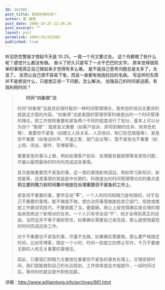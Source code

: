 ```yaml
---
ID: 262985
post_title: 有效利用时间？
author: 南 靖男
post_date: 2006-10-25 22:26:34
post_excerpt: ""
layout: post
permalink: 2006/10/262985
published: true
---
```

听见防空警报才想起今天是 10.25。一晃一个月又要过去。
这个月都做了些什么呢？感觉什么都没有做。
奋斗了好久只是写了一点干巴巴的文字。
原本觉得很简单的事情真正自己做起来才觉得有多么难。
是不是自己思考问题总是太多了，太滥了。
反而让自己很不容易下笔，而且一直都有拖拖拉拉的毛病。
写这样的东西并不是想说什么，只是想正视一下问题，怎么解决。
加强自己的时间紧迫感，有效利用时间？
<!--more-->
<blockquote>　　<strong>时间“四象限”法</strong>

时间“四象限”法是目前很时髦的一种时间管理理论，我参加的培训主要讲的就是这方面的内容。“四象限”法是美国的管理学家科维提出的一个时间管理的理论，把工作按照重要和紧急两个不同的程度进行了划分，基本上可以分为四个 “象限”：既紧急又重要（如客户投诉、即将到期的任务、财务危机等）、重要但不紧急（如建立人际关系、人员培训、制订防范措施等）、紧急但不重要（如电话铃声、不速之客、部门会议等）、既不紧急也不重要（如上网、闲谈、邮件、写博客等）。

重要紧急的事马上做，例如处理客户投诉、处理服务器故障等突发性问题，尽量以最短最快的时间内完成这些事情。

其次是做重要而不紧急的事，这一类的事情影响深远，例如学习新知识、新技能等，这类事情的效益是中长期的，科维提出的时间管理理论的的重点是<strong>把主要的精力和时间集中地放在处理重要但不紧急的工作上</strong>。

紧急但不重要的事，要学会说“<strong>不</strong>”。一个人的时间和精力是有限的，对于自己不重要的事情，能不做就不做，想办法将事情推脱给其它部门，拒绝或推脱工作要讲究技巧，不要直截了当，要委婉，用让上级觉得确实是合理的理由来拒绝这个新增派的任务。一个人只有学会说“不”，他才会得到真正的自由。当然这并不等于推卸责任，如果确实需要自己来完成，那么就使用最短的时间完成这些工作。

对于不重要也不紧急的事，尽量不去做。如果确实需要做，那么要严格限定时间，比如写博客，限定一个小时，时间一到就立刻停止写作，千万不要被无聊的人和无关重要的事缠住。

因此，只要我们把精力主要放在重要但不紧急的事务处理上，合理安排时间，我们就能做到自己的长远规划，工作效率就会大幅提升，一段时间过后，等待你的就会是升职和加薪。</blockquote>
详细：<a href="http://www.williamlong.info/archives/661.html">http://www.williamlong.info/archives/661.html</a>